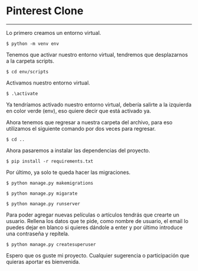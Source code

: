 # Pinterest Clone
----------------------------------------------------------

Lo primero creamos un entorno virtual.

```
$ python -m venv env
```

Tenemos que activar nuestro entorno virtual, tendremos que desplazarnos a la carpeta scripts.
```
$ cd env/scripts
```
Activamos nuestro entorno virtual.
```
$ .\activate
```
Ya tendríamos activado nuestro entorno virtual, debería salirte a la izquierda en color verde (env), eso quiere decir que está activado ya.

Ahora tenemos que regresar a nuestra carpeta del archivo, para eso utilizamos el siguiente comando por dos veces para regresar.
```
$ cd .. 
```
Ahora pasaremos a instalar las dependencias del proyecto.
```
$ pip install -r requirements.txt
```
Por último, ya solo te queda hacer las migraciones.
```
$ python manage.py makemigrations
```
```
$ python manage.py migarate
```
```
$ python manage.py runserver
```
Para poder agregar nuevas películas o artículos tendrás que crearte un usuario. Rellena los datos que te pide, como nombre de usuario,
el email lo puedes dejar en blanco si quieres dándole a enter y por último introduce una contraseña y repítela.
```
$ python manage.py createsuperuser
```

Espero que os guste mi proyecto.
Cualquier sugerencia o participación que quieras aportar es bienvenida.


